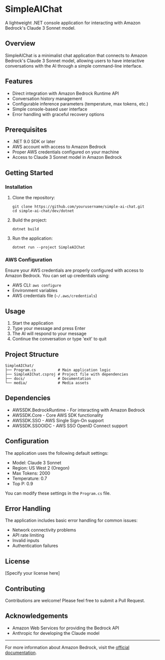 # SimpleAIChat

A lightweight .NET console application for interacting with Amazon Bedrock's Claude 3 Sonnet model.

## Overview

SimpleAIChat is a minimalist chat application that connects to Amazon Bedrock's Claude 3 Sonnet model, allowing users to have interactive conversations with the AI through a simple command-line interface.

## Features

- Direct integration with Amazon Bedrock Runtime API
- Conversation history management
- Configurable inference parameters (temperature, max tokens, etc.)
- Simple console-based user interface
- Error handling with graceful recovery options

## Prerequisites

- .NET 9.0 SDK or later
- AWS account with access to Amazon Bedrock
- Proper AWS credentials configured on your machine
- Access to Claude 3 Sonnet model in Amazon Bedrock

## Getting Started

### Installation

1. Clone the repository:
   ```
   git clone https://github.com/yourusername/simple-ai-chat.git
   cd simple-ai-chat/dev/dotnet
   ```

2. Build the project:
   ```
   dotnet build
   ```

3. Run the application:
   ```
   dotnet run --project SimpleAIChat
   ```

### AWS Configuration

Ensure your AWS credentials are properly configured with access to Amazon Bedrock. You can set up credentials using:

- AWS CLI: `aws configure`
- Environment variables
- AWS credentials file (`~/.aws/credentials`)

## Usage

1. Start the application
2. Type your message and press Enter
3. The AI will respond to your message
4. Continue the conversation or type 'exit' to quit

## Project Structure

```
SimpleAIChat/
├── Program.cs          # Main application logic
├── SimpleAIChat.csproj # Project file with dependencies
├── docs/               # Documentation
└── media/              # Media assets
```

## Dependencies

- AWSSDK.BedrockRuntime - For interacting with Amazon Bedrock
- AWSSDK.Core - Core AWS SDK functionality
- AWSSDK.SSO - AWS Single Sign-On support
- AWSSDK.SSOOIDC - AWS SSO OpenID Connect support

## Configuration

The application uses the following default settings:

- Model: Claude 3 Sonnet
- Region: US West 2 (Oregon)
- Max Tokens: 2000
- Temperature: 0.7
- Top P: 0.9

You can modify these settings in the `Program.cs` file.

## Error Handling

The application includes basic error handling for common issues:
- Network connectivity problems
- API rate limiting
- Invalid inputs
- Authentication failures

## License

[Specify your license here]

## Contributing

Contributions are welcome! Please feel free to submit a Pull Request.

## Acknowledgements

- Amazon Web Services for providing the Bedrock API
- Anthropic for developing the Claude model

---

For more information about Amazon Bedrock, visit the [official documentation](https://docs.aws.amazon.com/bedrock/).
